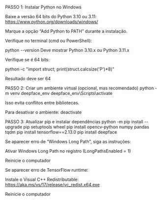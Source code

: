 
PASSO 1: Instalar Python no Windows

Baixe a versão 64 bits do Python 3.10 ou 3.11:
https://www.python.org/downloads/windows/

Marque a opção “Add Python to PATH” durante a instalação.

Verifique no terminal (cmd ou PowerShell):

python --version
Deve mostrar Python 3.10.x ou Python 3.11.x

Verifique se é 64 bits:

python -c "import struct; print(struct.calcsize('P')*8)"


Resultado deve ser 64

PASSO 2: Criar um ambiente virtual (opcional, mas recomendado)
python -m venv deepface_env
deepface_env\Scripts\activate


Isso evita conflitos entre bibliotecas.

Para desativar o ambiente: deactivate

PASSO 3: Atualizar pip e instalar dependências
python -m pip install --upgrade pip setuptools wheel
pip install opencv-python numpy pandas tqdm
pip install tensorflow==2.13.0
pip install deepface


Se aparecer erro de “Windows Long Path”, siga as instruções:

Ativar Windows Long Path no registro (LongPathsEnabled = 1)

Reinicie o computador

Se aparecer erro de TensorFlow runtime:

Instale o Visual C++ Redistributable: https://aka.ms/vs/17/release/vc_redist.x64.exe

Reinicie o computador
